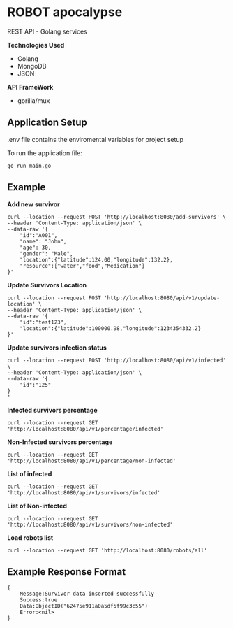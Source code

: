 # ROBOT apocalypse

REST API - Golang services

**Technologies Used**
- Golang
- MongoDB
- JSON

**API FrameWork**
- gorilla/mux


## Application Setup

.env file contains the enviromental variables for project setup

To run the application file:
    
    go run main.go
    

## Example

**Add new survivor**

    curl --location --request POST 'http://localhost:8080/add-survivors' \
    --header 'Content-Type: application/json' \
    --data-raw '{
        "id":"A001",
        "name": "John", 
        "age": 30, 
        "gender": "Male",
        "location":{"latitude":124.00,"longitude":132.2},
        "resource":["water","food","Medication"]
    }'
 

**Update Survivors Location**

    curl --location --request POST 'http://localhost:8080/api/v1/update-location' \
    --header 'Content-Type: application/json' \
    --data-raw '{
        "id":"test123",
        "location":{"latitude":100000.98,"longitude":1234354332.2}
    }'

**Update survivors infection status**

    curl --location --request POST 'http://localhost:8080/api/v1/infected' \
    --header 'Content-Type: application/json' \
    --data-raw '{
        "id":"125"
    }
    '

**Infected  survivors percentage**

    curl --location --request GET 'http://localhost:8080/api/v1/percentage/infected'

**Non-Infected  survivors percentage**
    
    curl --location --request GET 'http://localhost:8080/api/v1/percentage/non-infected'
   
**List of infected**

    curl --location --request GET 'http://localhost:8080/api/v1/survivors/infected'

**List of Non-infected**

    curl --location --request GET 'http://localhost:8080/api/v1/survivors/non-infected'
    
**Load robots list**

    curl --location --request GET 'http://localhost:8080/robots/all'

## Example Response Format

    {
        Message:Survivor data inserted successfully 
        Success:true 
        Data:ObjectID("62475e911a0a5df5f99c3c55") 
        Error:<nil>
    }